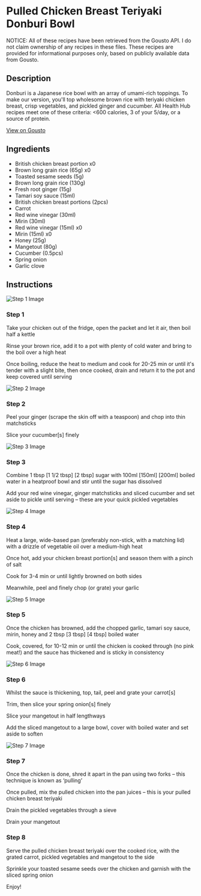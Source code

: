 # Pulled Chicken Breast Teriyaki Donburi Bowl

NOTICE: All of these recipes have been retrieved from the Gousto API. I do not claim ownership of any recipes in these files. These recipes are provided for informational purposes only, based on publicly available data from Gousto.

## Description

Donburi is a Japanese rice bowl with an array of umami-rich toppings. To make our version, you'll top wholesome brown rice with teriyaki chicken breast, crisp vegetables, and pickled ginger and cucumber. All Health Hub recipes meet one of these criteria: <600 calories, 3 of your 5/day, or a source of protein.

[View on Gousto](https://www.gousto.co.uk/recipes/cookbook/pulled-chicken-breast-teriyaki-donburi-bowl)

## Ingredients

- British chicken breast portion x0
- Brown long grain rice (65g) x0
- Toasted sesame seeds (5g)
- Brown long grain rice (130g)
- Fresh root ginger (15g)
- Tamari soy sauce (15ml)
- British chicken breast portions (2pcs)
- Carrot
- Red wine vinegar (30ml)
- Mirin (30ml)
- Red wine vinegar (15ml) x0
- Mirin (15ml) x0
- Honey (25g)
- Mangetout (80g)
- Cucumber (0.5pcs)
- Spring onion
- Garlic clove

## Instructions

![Step 1 Image](https://production-media.gousto.co.uk/cms/recipe-step-image/step-1-1688397440287-x200.jpg)

### Step 1

Take your chicken out of the fridge, open the packet and let it air, then boil half a kettle

Rinse your brown rice, add it to a pot with plenty of cold water and bring to the boil over a high heat

Once boiling, reduce the heat to medium and cook for 20-25 min or until it's tender with a slight bite, then once cooked, drain and return it to the pot and keep covered until serving

![Step 2 Image](https://production-media.gousto.co.uk/cms/recipe-step-image/step-2-1688397444888-x200.jpg)

### Step 2

Peel your ginger (scrape the skin off with a teaspoon) and chop into thin matchsticks

Slice your cucumber[s] finely

![Step 3 Image](https://production-media.gousto.co.uk/cms/recipe-step-image/step-3-1688397447850-x200.jpg)

### Step 3

Combine 1 tbsp <span class="text-purple">[1 1/2 tbsp]</span> <span class="text-danger">[2 tbsp]</span> sugar with 100ml <span class="text-purple">[150ml]</span> <span class="text-danger">[200ml]</span> boiled water in a heatproof bowl and stir until the sugar has dissolved

Add your red wine vinegar, ginger matchsticks and sliced cucumber and set aside to pickle until serving – these are your quick pickled vegetables

![Step 4 Image](https://production-media.gousto.co.uk/cms/recipe-step-image/Step-4-1688397451850-x200.jpg)

### Step 4

Heat a large, wide-based pan (preferably non-stick, with a matching lid) with a drizzle of vegetable oil over a medium-high heat

Once hot, add your chicken breast portion[s] and season them with a pinch of salt

Cook for 3-4 min or until lightly browned on both sides

Meanwhile, peel and finely chop (or grate) your garlic

![Step 5 Image](https://production-media.gousto.co.uk/cms/recipe-step-image/step-5-1688397457041-x200.jpg)

### Step 5

Once the chicken has browned, add the chopped garlic, tamari soy sauce, mirin, honey and 2 tbsp <span class="text-purple">[3 tbsp]</span><span class="text-danger"> [4 tbsp] </span>boiled water

Cook, covered, for 10-12 min or until the chicken is cooked through (no pink meat!) and the sauce has thickened and is sticky in consistency

![Step 6 Image](https://production-media.gousto.co.uk/cms/recipe-step-image/step-6-1688397463604-x200.jpg)

### Step 6

Whilst the sauce is thickening, top, tail, peel and grate your carrot[s]

Trim, then slice your spring onion[s] finely

Slice your mangetout in half lengthways

Add the sliced mangetout to a large bowl, cover with boiled water and set aside to soften

![Step 7 Image](https://production-media.gousto.co.uk/cms/recipe-step-image/step-7-1688397750987-x200.jpg)

### Step 7

Once the chicken is done, shred it apart in the pan using two forks – this technique is known as ‘pulling’

Once pulled, mix the pulled chicken into the pan juices – this is your pulled chicken breast teriyaki

Drain the pickled vegetables through a sieve

Drain your mangetout

### Step 8

Serve the pulled chicken breast teriyaki over the cooked rice, with the grated carrot, pickled vegetables and mangetout to the side

Sprinkle your toasted sesame seeds over the chicken and garnish with the sliced spring onion

Enjoy!

